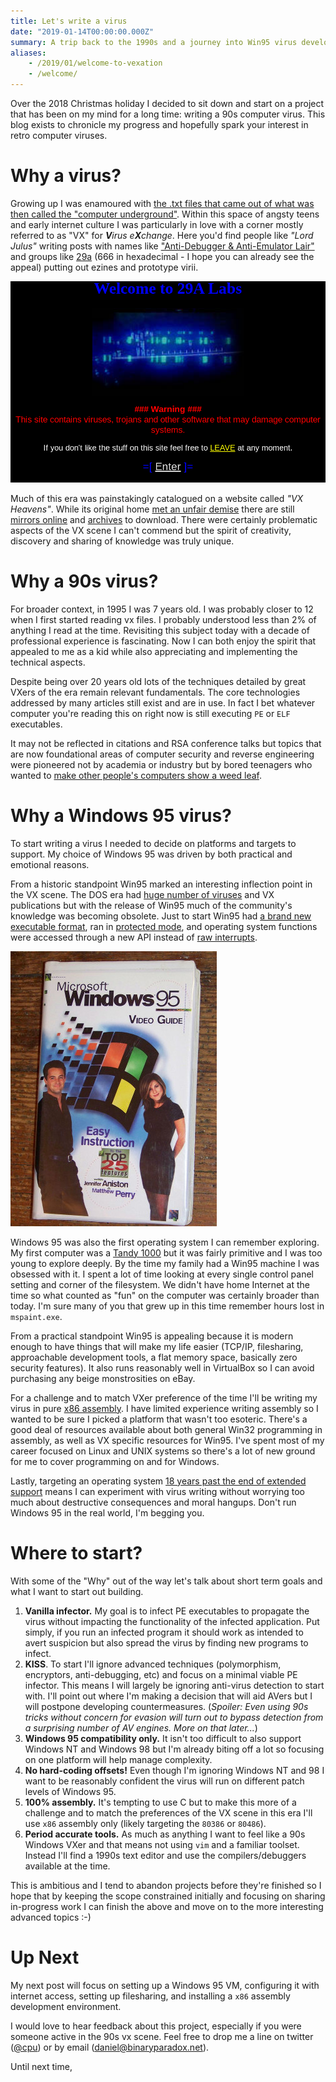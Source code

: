 ```yaml
---
title: Let's write a virus
date: "2019-01-14T00:00:00.000Z"
summary: A trip back to the 1990s and a journey into Win95 virus development.
aliases:
    - /2019/01/welcome-to-vexation
    - /welcome/
---
```


Over the 2018 Christmas holiday I decided to sit down and start on a project that has been on my mind for a long time: writing a 90s computer virus. This blog exists to chronicle my progress and hopefully spark your interest in retro computer viruses.

# Why a virus?

Growing up I was enamoured with [the .txt files that came out of what was then called the "computer underground"](http://textfiles.com/hacking/). Within this space of angsty teens and early internet culture I was particularly in love with a corner mostly referred to as "VX" for _**V**irus e**X**change_. Here you'd find people like _"Lord Julus"_ writing posts with names like ["Anti-Debugger & Anti-Emulator Lair"](http://ivanlef0u.fr/repo/madchat/vxdevl/vdat/tuantant.htm) and groups like [29a](https://cryptohub.nl/zines/vxheavens/29a/index.htm) (666 in hexadecimal - I hope you can already see the appeal) putting out ezines and prototype virii.

![29a's Website Landing Page](29a.landing.png "Remember when all sites had landing pages?")

Much of this era was painstakingly catalogued on a website called _"VX Heavens"_. While its original home [met an unfair demise](https://nakedsecurity.sophos.com/2012/03/28/vx-heavens-virus-writing-website-raided/) there are still [mirrors online](https://cryptohub.nl/zines/vxheavens/lib/-index=OT&lang=en.htm) and [archives](https://archive.org/details/vxheavens-2010-05-18) to download. There were certainly problematic aspects of the VX scene I can't commend but the spirit of creativity, discovery and sharing of knowledge was truly unique.

# Why a 90s virus?

For broader context, in 1995 I was 7 years old. I was probably closer to 12 when I first started reading vx files. I probably understood less than 2% of anything I read at the time. Revisiting this subject today with a decade of professional experience is fascinating. Now I can both enjoy the spirit that appealed to me as a kid while also appreciating and implementing the technical aspects.

Despite being over 20 years old lots of the techniques detailed by great VXers of the era remain relevant fundamentals. The core technologies addressed by many articles still exist and are in use. In fact I bet whatever computer you're reading this on right now is still executing `PE` or `ELF` executables.

It may not be reflected in citations and RSA conference talks but topics that are now foundational areas of computer security and reverse engineering were pioneered not by academia or industry but by bored teenagers who wanted to [make other people's computers show a weed leaf](https://archive.org/details/malware_COFFSHOP.COM).

# Why a Windows 95 virus?

To start writing a virus I needed to decide on platforms and targets to support. My choice of Windows 95 was driven by both practical and emotional reasons.

From a historic standpoint Win95 marked an interesting inflection point in the VX scene. The DOS era had [huge number of viruses](https://www.youtube.com/watch?v=xgS1M4e_9_E) and VX publications but with the release of Win95 much of the community's knowledge was becoming obsolete. Just to start Win95 had [a brand new executable format](https://msdn.microsoft.com/en-us/library/ms809762.aspx), ran in [protected mode](https://en.wikipedia.org/wiki/Protected_mode), and operating system functions were accessed through a new API instead of [raw interrupts](http://stanislavs.org/helppc/int_21.html).

![Win95 Video Guide with Jennifer Aniston and Matthew Perry](win95.with.friends.jpg "There are so many great Win95 resources available.")

Windows 95 was also the first operating system I can remember exploring. My first computer was a [Tandy 1000](https://en.wikipedia.org/wiki/Tandy_1000) but it was fairly primitive and I was too young to explore deeply. By the time my family had a Win95 machine I was obsessed with it. I spent a lot of time looking at every single control panel setting and corner of the filesystem. We didn't have home Internet at the time so what counted as "fun" on the computer was certainly broader than today. I'm sure many of you that grew up in this time remember hours lost in `mspaint.exe`.

From a practical standpoint Win95 is appealing because it is modern enough to have things that will make my life easier (TCP/IP, filesharing, approachable development tools, a flat memory space, basically zero security features). It also runs reasonably well in VirtualBox so I can avoid purchasing any beige monstrosities on eBay.

For a challenge and to match VXer preference of the time I'll be writing my virus in pure [x86 assembly](https://en.wikipedia.org/wiki/X86_assembly_language). I have limited experience writing assembly so I wanted to be sure I picked a platform that wasn't too esoteric. There's a good deal of resources available about both general Win32 programming in assembly, as well as VX specific resources for Win95. I've spent most of my career focused on Linux and UNIX systems so there's a lot of new ground for me to cover programming on and for Windows.

Lastly, targeting an operating system [18 years past the end of extended support](https://support.microsoft.com/en-us/lifecycle/search?alpha=Microsoft%20Windows%2095) means I can experiment with virus writing without worrying too much about destructive consequences and moral hangups. Don't run Windows 95 in the real world, I'm begging you.

# Where to start?

With some of the "Why" out of the way let's talk about short term goals and what I want to start out building.

1. **Vanilla infector.** My goal is to infect PE executables to propagate the virus without impacting the functionality of the infected application. Put simply, if you run an infected program it should work as intended to avert suspicion but also spread the virus by finding new programs to infect.
1. **KISS**. To start I'll ignore advanced techniques (polymorphism, encryptors, anti-debugging, etc) and focus on a minimal viable PE infector. This means I will largely be ignoring anti-virus detection to start with. I'll point out where I'm making a decision that will aid AVers but I will postpone developing countermeasures. (_Spoiler: Even using 90s tricks without concern for evasion will turn out to bypass detection from a surprising number of AV engines. More on that later..._)
1. **Windows 95 compatibility only.** It isn't too difficult to also support Windows NT and Windows 98 but I'm already biting off a lot so focusing on one platform will help manage complexity.
1. **No hard-coding offsets!** Even though I'm ignoring Windows NT and 98 I want to be reasonably confident the virus will run on different patch levels of Windows 95.
1. **100% assembly.** It's tempting to use C but to make this more of a challenge and to match the preferences of the VX scene in this era I'll use `x86` assembly only (likely targeting the `80386` or `80486`).
1. **Period accurate tools.** As much as anything I want to feel like a 90s Windows VXer and that means not using `vim` and a familiar toolset. Instead I'll find a 1990s text editor and use the compilers/debuggers available at the time.

This is ambitious and I tend to abandon projects before they're finished so I hope 
that by keeping the scope constrained initially and focusing on sharing in-progress work I can finish the above and move on to the more interesting advanced topics :-)

# Up Next

My next post will focus on setting up a Windows 95 VM, configuring it with internet access, setting up filesharing, and installing a `x86` assembly development environment.

I would love to hear feedback about this project, especially if you were someone active in the 90s vx scene. Feel free to drop me a line on twitter ([@cpu](https://twitter.com/cpu)) or by email ([daniel@binaryparadox.net](mailto://daniel@binaryparadox.net)).

Until next time,
